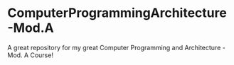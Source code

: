# ComputerProgrammingArchitecture-Mod.A
A great repository for my great Computer Programming and Architecture - Mod. A Course!
